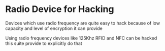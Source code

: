 # Radio Device for Hacking
Devices which use radio frequency are quite easy to hack because of low capacity and level of encryption it can provide

Using radio frequency devices like 125Khz RFID and NFC can be hacked this suite provide to explicitly do that 